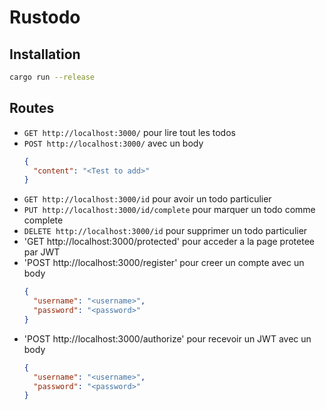 # Rustodo

## Installation

```bash
cargo run --release
```

## Routes

- `GET http://localhost:3000/` pour lire tout les todos
- `POST http://localhost:3000/` avec un body
  ```json
  {
    "content": "<Test to add>"
  }
  ```
- `GET http://localhost:3000/id` pour avoir un todo particulier
- `PUT http://localhost:3000/id/complete` pour marquer un todo comme complete
- `DELETE http://localhost:3000/id` pour supprimer un todo particulier
- 'GET http://localhost:3000/protected' pour acceder a la page protetee par JWT
- 'POST http://localhost:3000/register' pour creer un compte avec un body
  ```json
  {
    "username": "<username>",
    "password": "<password>"
  }
  ```
- 'POST http://localhost:3000/authorize' pour recevoir un JWT avec un body
  ```json
  {
    "username": "<username>",
    "password": "<password>"
  }
  ```
